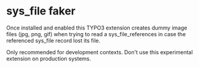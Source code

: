 sys_file faker
==============

Once installed and enabled this TYPO3 extension creates dummy image files (jpg, png, gif) when trying to read a sys_file_references in case the referenced sys_file record lost its file.

Only recommended for development contexts. Don't use this experimental extension on production systems.
